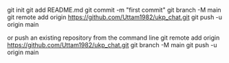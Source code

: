 git init
git add README.md
git commit -m "first commit"
git branch -M main
git remote add origin https://github.com/Uttam1982/ukp_chat.git
git push -u origin main

or push an existing repository from the command line
git remote add origin https://github.com/Uttam1982/ukp_chat.git
git branch -M main
git push -u origin main
